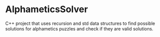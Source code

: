 # AlphameticsSolver
C++ project that uses recursion and std data structures to find possible solutions for alphametics puzzles and check if they are valid solutions.
